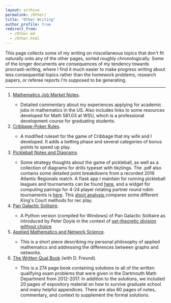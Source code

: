 ```yaml
---
layout: archive
permalink: /Other/
title: "Other Writing"
author_profile: true
redirect_from: 
  - /Other.md
  - /Other.html
---
```


This page collects some of my writing on miscellaneous topics that don't fit naturally onto any of the other pages, sorted roughly chronologically. Some of the longer documents are consequences of my tendency towards procrasti-writing, where I find it much easier to make progress writing about less consequential topics rather than the homework problems, research papers, or referee reports I'm supposed to be generating. 

<hr> 
<ol>

<li> <a href="../files/Math_Job_Market_Notes_WSU.pdf">Mathematics Job Market Notes</a>.</li>
<ul> 
<li> Detailed commentary about my experiences applying for academic jobs in mathematics in the US. Also includes links to some resources developed for Math 581.03 at WSU, which is a professional development course for graduating students. </li>
</ul> 
<li><a href="../files/TP24.pdf"> Cribbage-Poker Rules</a>.</li>
<ul><li> A modified ruleset for the game of Cribbage that my wife and I developed. It adds a betting phase and several categories of bonus points to speed up play. 
</li></ul>
<li><a href="../files/Pickleball_Diagrams.pdf"> Pickleball Notes and Diagrams</a>.</li>
<ul><li> Some strategy thoughts about the game of pickleball, as well as a collection of diagrams for drills typeset with tikzlings.
The .pdf also contains some detailed point breakdowns from a recorded 2016 Atlantic Regionals match. 
A flask app  I maintain for running pickleball leagues and tournaments can be found <a href="http://pblapp.com"> here</a>,
and a widget for computing 
pairings for 4-24 player rotating partner round robin tournaments is <a href="http://picklebrackets.com"> here</a>. This <a href="../files/KC.pdf">short analysis </a> compares some different King's Court methods for rec play. 
</li></ul>
<li><a href="https://github.com/drdeford/Pan_Galactic_Solitaire"> Pan Galactic Solitaire</a>.</li>
<ul><li>A Python version (compiled for Windows) of Pan Galactic Solitaire as introduced by Peter Doyle in the context of 
<a href="https://math.dartmouth.edu/~doyle/docs/four/four.pdf">set-theoretic division without choice</a>. </li>
</ul>
<li><a href="../files/Networks_Not_Graphs.pdf">Applied Mathematics and Network Science</a>.</li>
<ul><li>This is a short piece describing my personal philosophy of applied mathematics and addressing
the differences between graphs and networks.  </li></ul>
<li><a href="..files/The_Written_Qual_Book.pdf">The Written Qual Book</a> (with D. Freund).</li>
<ul> <li> This is a 274 page book containing solutions to all of the written qualifying exam problems
that were given in the Dartmouth Math Department from 2012-2017. In addition to the solutions, we
included 20 pages of expository material on how to survive graduate school and many helpful appendices. There are
also 60 pages of notes, commentary, and context to supplement the formal solutions.  </li></ul> 
</ol>
